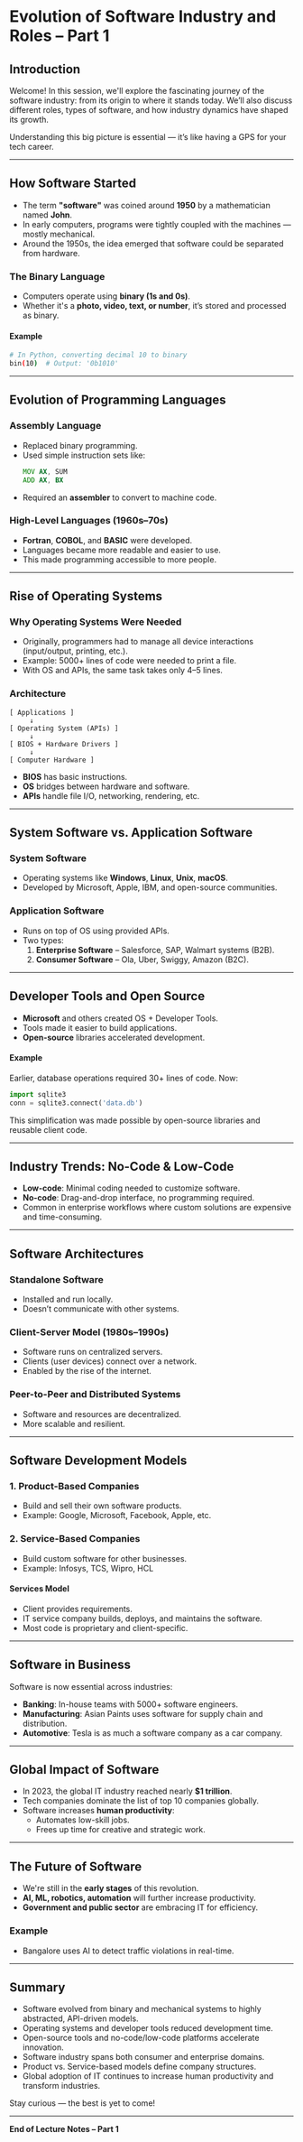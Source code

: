 # Evolution of Software Industry and Roles – Part 1

## Introduction

Welcome! In this session, we'll explore the fascinating journey of the software industry: from its origin to where it stands today. We’ll also discuss different roles, types of software, and how industry dynamics have shaped its growth.

Understanding this big picture is essential — it’s like having a GPS for your tech career.

---

## How Software Started

- The term **"software"** was coined around **1950** by a mathematician named **John**.
- In early computers, programs were tightly coupled with the machines — mostly mechanical.
- Around the 1950s, the idea emerged that software could be separated from hardware.

### The Binary Language
- Computers operate using **binary (1s and 0s)**.
- Whether it's a **photo, video, text, or number**, it’s stored and processed as binary.

#### Example
```bash
# In Python, converting decimal 10 to binary
bin(10)  # Output: '0b1010'
```

---

## Evolution of Programming Languages

### Assembly Language
- Replaced binary programming.
- Used simple instruction sets like:
  ```asm
  MOV AX, SUM
  ADD AX, BX
  ```
- Required an **assembler** to convert to machine code.

### High-Level Languages (1960s–70s)
- **Fortran**, **COBOL**, and **BASIC** were developed.
- Languages became more readable and easier to use.
- This made programming accessible to more people.

---

## Rise of Operating Systems

### Why Operating Systems Were Needed
- Originally, programmers had to manage all device interactions (input/output, printing, etc.).
- Example: 5000+ lines of code were needed to print a file.
- With OS and APIs, the same task takes only 4–5 lines.

### Architecture
```
[ Applications ]
     ↓
[ Operating System (APIs) ]
     ↓
[ BIOS + Hardware Drivers ]
     ↓
[ Computer Hardware ]
```

- **BIOS** has basic instructions.
- **OS** bridges between hardware and software.
- **APIs** handle file I/O, networking, rendering, etc.

---

## System Software vs. Application Software

### System Software
- Operating systems like **Windows**, **Linux**, **Unix**, **macOS**.
- Developed by Microsoft, Apple, IBM, and open-source communities.

### Application Software
- Runs on top of OS using provided APIs.
- Two types:
  1. **Enterprise Software** – Salesforce, SAP, Walmart systems (B2B).
  2. **Consumer Software** – Ola, Uber, Swiggy, Amazon (B2C).

---

## Developer Tools and Open Source

- **Microsoft** and others created OS + Developer Tools.
- Tools made it easier to build applications.
- **Open-source** libraries accelerated development.

#### Example
Earlier, database operations required 30+ lines of code. Now:
```python
import sqlite3
conn = sqlite3.connect('data.db')
```

This simplification was made possible by open-source libraries and reusable client code.

---

## Industry Trends: No-Code & Low-Code

- **Low-code**: Minimal coding needed to customize software.
- **No-code**: Drag-and-drop interface, no programming required.
- Common in enterprise workflows where custom solutions are expensive and time-consuming.

---

## Software Architectures

### Standalone Software
- Installed and run locally.
- Doesn’t communicate with other systems.

### Client-Server Model (1980s–1990s)
- Software runs on centralized servers.
- Clients (user devices) connect over a network.
- Enabled by the rise of the internet.

### Peer-to-Peer and Distributed Systems
- Software and resources are decentralized.
- More scalable and resilient.

---

## Software Development Models

### 1. **Product-Based Companies**
- Build and sell their own software products.
- Example: Google, Microsoft, Facebook, Apple, etc.

### 2. **Service-Based Companies**
- Build custom software for other businesses.
- Example: Infosys, TCS, Wipro, HCL

#### Services Model
- Client provides requirements.
- IT service company builds, deploys, and maintains the software.
- Most code is proprietary and client-specific.

---

## Software in Business

Software is now essential across industries:
- **Banking**: In-house teams with 5000+ software engineers.
- **Manufacturing**: Asian Paints uses software for supply chain and distribution.
- **Automotive**: Tesla is as much a software company as a car company.

---

## Global Impact of Software

- In 2023, the global IT industry reached nearly **$1 trillion**.
- Tech companies dominate the list of top 10 companies globally.
- Software increases **human productivity**:
  - Automates low-skill jobs.
  - Frees up time for creative and strategic work.

---

## The Future of Software

- We're still in the **early stages** of this revolution.
- **AI, ML, robotics, automation** will further increase productivity.
- **Government and public sector** are embracing IT for efficiency.

### Example
- Bangalore uses AI to detect traffic violations in real-time.

---

## Summary

- Software evolved from binary and mechanical systems to highly abstracted, API-driven models.
- Operating systems and developer tools reduced development time.
- Open-source tools and no-code/low-code platforms accelerate innovation.
- Software industry spans both consumer and enterprise domains.
- Product vs. Service-based models define company structures.
- Global adoption of IT continues to increase human productivity and transform industries.

Stay curious — the best is yet to come!

---

**End of Lecture Notes – Part 1**
